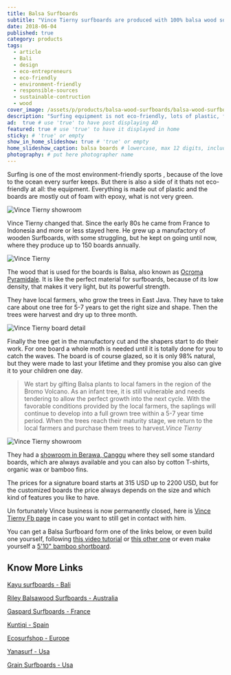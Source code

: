 ```yaml
---
title: Balsa Surfboards
subtitle: "Vince Tierny surfboards are produced with 100% balsa wood sourced from small scale plantations in East Java."
date: 2018-06-04
published: true
category: products
tags:
  - article
  - Bali
  - design
  - eco-entrepreneurs
  - eco-friendly
  - environment-friendly
  - responsible-sources
  - sustainable-contruction
  - wood
cover_image: /assets/p/products/balsa-wood-surfboards/balsa-wood-surfboards.jpg
description: "Surfing equipment is not eco-friendly, lots of plastic, foam and resin. Vince Tierny is changing that, manufactoring greener wooden Surfboards." # max 160 digits cos dunno how to trim it, yet......
ad:  true # use 'true' to have post displaying AD
featured: true # use 'true' to have it displayed in home
sticky: # 'true' or empty
show_in_home_slideshow: true # 'true' or empty
home_slideshow_caption: balsa boards # lowercase, max 12 digits, including spaces
photography: # put here photographer name
---
```

Surfing is one of the most environment-friendly sports , because of the love to the ocean every surfer keeps. But there is also a side of it thats not eco-friendly at all: the equipment. Everything is made out of plastic and the boards are mostly out of foam with epoxy, what is not very green.

![Vince Tierny showroom](/assets/p/products/balsa-wood-surfboards/balsa-wood-surfboards-06.jpg)

Vince Tierny changed that. Since the early 80s he came from France to Indonesia and more or less stayed here. He grew up a manufactory of wooden Surfboards, with some struggling, but he kept on going until now, where they produce up to 150 boards annually.

![Vince Tierny](/assets/p/products/balsa-wood-surfboards/balsa-wood-surfboards-04.jpg)

The wood that is used for the boards is Balsa, also known as [Ocroma Pyramidale](https://en.wikipedia.org/wiki/Ochroma). It is like the perfect material for surfboards, because of its low density, that makes it very light, but its powerful strength.



They have local farmers, who grow the trees in East Java. They have to take care about one tree for 5-7 years to get the right size and shape. Then the trees were harvest and dry up to three month.

![Vince Tierny board detail](/assets/p/products/balsa-wood-surfboards/balsa-wood-surfboards-05.jpg)

Finally the tree get in the manufactory cut and the shapers start to do their work. For one board a whole moth is needed until it is totally done for you to catch the waves. The board is of course glazed, so it is only 98% natural, but they were made to last your lifetime and they promise you also can give it to your children one day.

>We start by gifting Balsa plants to local famers in the region of the Bromo Volcano. As an infant tree, it is still vulnerable and needs tendering to allow the perfect growth into the next cycle. With the favorable conditions provided by the local farmers, the saplings will continue to develop into a full grown tree within a 5-7 year time period. When the trees reach their maturity stage, we return to the local farmers and purchase them trees to harvest._Vince Tierny_

![Vince Tierny showroom](/assets/p/products/balsa-wood-surfboards/balsa-wood-surfboards-03.jpg)

They had a [showroom in Berawa, Canggu](https://goo.gl/maps/6kgsznMZLdK2) where they sell some standard boards, which are always available and you can also by cotton T-shirts, organic wax or bamboo fins.

The prices for a signature board starts at 315 USD up to 2200 USD, but for the customized boards the price always depends on the size and which kind of features you like to have.

Un fortunately Vince business is now permanently closed, here is [Vince Tierny Fb page](https://www.facebook.com/pg/vincetierny/shop/) in case you want to still get in contact with him.

You can get a Balsa Surfboard form one of the links below, or even build one yourself, following [this video tutorial](https://youtu.be/00HYKyeiDe0) or [this other one](https://youtu.be/Df96N1WCBe8) or even make yourself a [5'10" bamboo shortboard](https://youtu.be/xhBOHScs2Ec).



## Know More Links

[Kayu surfboards - Bali](https://kayusurfboards.com/)

[Riley Balsawood Surfboards - Australia](https://balsawoodsurfboardsriley.com/)

[Gaspard Surfboards - France](http://gaspard-surfboards.fr/)

[Kuntiqi - Spain](https://www.kuntiqi.com/)

[Ecosurfshop - Europe](https://ecosurfshop.eu/)

[Yanasurf - Usa](https://yanasurf.com/balsa-wood-surfboards/)

[Grain Surfboards - Usa](https://www.grainsurfboards.com/)
